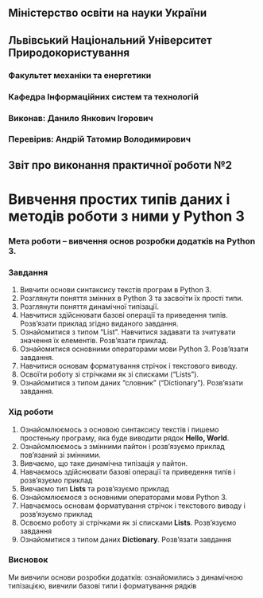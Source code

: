 ## Міністерство освіти на науки України
## Львівський Національний Університет Природокористування
### Факультет механіки та енергетики
### Кафедра Інформаційних систем та технологій

### Виконав: Данило Янкович Ігорович
### Перевірив: Андрій Татомир Володимирович

## Звіт про виконання практичної роботи №2
# Вивчення простих типів даних і методів роботи з ними у Python 3

### Мета роботи – вивчення основ розробки додатків на Python 3.

### Завдання
1. Вивчити основи синтаксису текстів програм в Python 3.
2. Розглянути поняття змінних в Python 3 та засвоїти їх прості типи.
3. Розглянути поняття динамічної типізації.
4. Навчитися здійснювати базові операції та приведення типів. Розв’язати приклад згідно виданого завдання.
5. Ознайомитися з типом “List”. Навчитися задавати та зчитувати значення їх елементів. Розв’язати приклад.
6. Ознайомитися основними операторами мови Python 3. Розв’язати завдання.
7. Навчитися основам форматування стрічок і текстового виводу.
8. Освоїти роботу зі стрічками як зі списками (“Lists”).
9. Ознайомитися з типом даних “словник” (“Dictionary”). Розв’язати завдання.

### Хід роботи
1. Ознайомлюємось з основою синтаксису текстів і пишемо простеньку програму, яка буде виводити рядок **Hello, World**.
2. Ознайомлюємось з змінними пайтон і розвʼязуємо приклад повʼязаний зі змінними.
3. Вивчаємо, що таке динамічна типізація у пайтон.
4. Навчаємось здійснювати базові операції та приведення типів і розвʼязуємо приклад
5. Вивчаємо тип **Lists** та розвʼязуємо приклад
6. Ознайомлюємося з основними операторами мови Python 3.
7. Навчаємось основам форматування стрічок і текстового виводу і розвʼязуємо приклад
8. Освоємо роботу зі стрічками як зі списками **Lists**. Розв’язуємо завдання
9. Ознайомитися з типом даних **Dictionary**. Розв’язати завдання


### Висновок
Ми вивчили основи розробки додатків: ознайомились з динамічною типізацією, вивчили базові типи і форматування рядків 